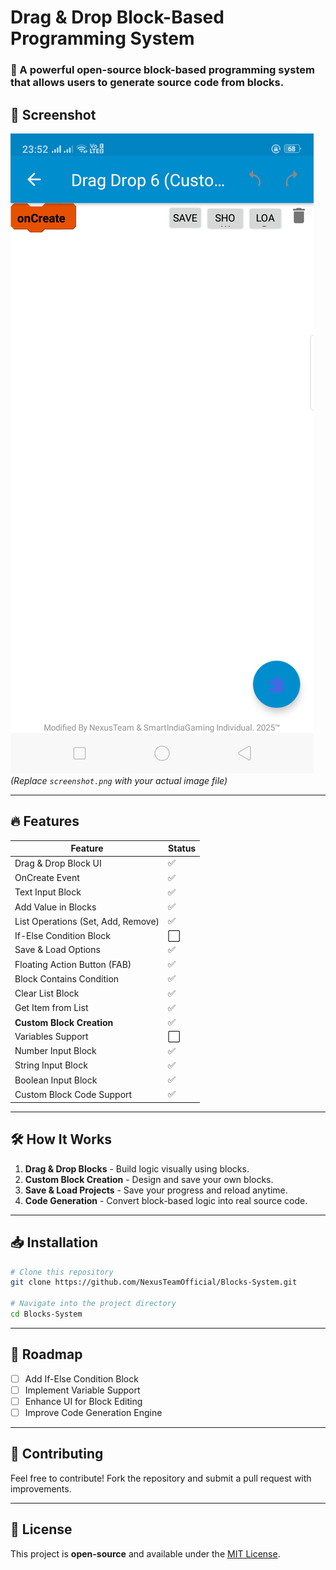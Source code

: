 # Drag & Drop Block-Based Programming System

### 🚀 A powerful open-source block-based programming system that allows users to generate source code from blocks.

## 📸 Screenshot
![Custom Block UI](./screenshot.png)  
*(Replace `screenshot.png` with your actual image file)*

---

## 🔥 Features

| Feature | Status |
|---------------------------|--------|
| Drag & Drop Block UI | ✅ |
| OnCreate Event | ✅ |
| Text Input Block | ✅ |
| Add Value in Blocks | ✅ |
| List Operations (Set, Add, Remove) | ✅ |
| If-Else Condition Block | ⬜ |
| Save & Load Options | ✅ |
| Floating Action Button (FAB) | ✅ |
| Block Contains Condition | ✅ |
| Clear List Block | ✅ |
| Get Item from List | ✅ |
| **Custom Block Creation** | ✅ |
| Variables Support | ⬜ |
| Number Input Block | ✅ |
| String Input Block | ✅ |
| Boolean Input Block | ✅ |
| Custom Block Code Support| ✅ |

---

## 🛠️ How It Works
1. **Drag & Drop Blocks** - Build logic visually using blocks.
2. **Custom Block Creation** - Design and save your own blocks.
3. **Save & Load Projects** - Save your progress and reload anytime.
4. **Code Generation** - Convert block-based logic into real source code.

---

## 📥 Installation

```bash
# Clone this repository
git clone https://github.com/NexusTeamOfficial/Blocks-System.git

# Navigate into the project directory
cd Blocks-System

```

---

## 🎯 Roadmap
- [ ] Add If-Else Condition Block
- [ ] Implement Variable Support
- [ ] Enhance UI for Block Editing
- [ ] Improve Code Generation Engine

---

## 🤝 Contributing
Feel free to contribute! Fork the repository and submit a pull request with improvements.

---

## 📄 License
This project is **open-source** and available under the [MIT License](LICENSE).


